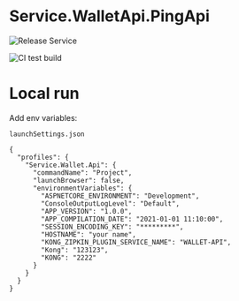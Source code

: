 # Service.WalletApi.PingApi

![Release Service](https://github.com/MyJetWallet/Service.WalletApi.PingApi/workflows/Release%20Service/badge.svg)

![CI test build](https://github.com/MyJetWallet/Service.WalletApi.PingApi/workflows/CI%20test%20build/badge.svg)


# Local run

Add env variables:

`launchSettings.json`

```
{
  "profiles": {
    "Service.Wallet.Api": {
      "commandName": "Project",
      "launchBrowser": false,
      "environmentVariables": {
        "ASPNETCORE_ENVIRONMENT": "Development",
        "ConsoleOutputLogLevel": "Default",
        "APP_VERSION": "1.0.0",
        "APP_COMPILATION_DATE": "2021-01-01 11:10:00",
        "SESSION_ENCODING_KEY": "*********",
        "HOSTNAME": "your name",
        "KONG_ZIPKIN_PLUGIN_SERVICE_NAME": "WALLET-API",
        "Kong": "123123",
        "KONG": "2222"
      }
    }
  }
}
```

